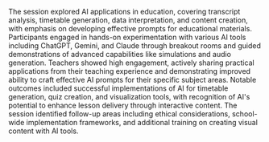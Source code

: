 The session explored AI applications in education, covering transcript analysis, timetable generation, data interpretation, and content creation, with emphasis on developing effective prompts for educational materials. Participants engaged in hands-on experimentation with various AI tools including ChatGPT, Gemini, and Claude through breakout rooms and guided demonstrations of advanced capabilities like simulations and audio generation. Teachers showed high engagement, actively sharing practical applications from their teaching experience and demonstrating improved ability to craft effective AI prompts for their specific subject areas. Notable outcomes included successful implementations of AI for timetable generation, quiz creation, and visualization tools, with recognition of AI's potential to enhance lesson delivery through interactive content. The session identified follow-up areas including ethical considerations, school-wide implementation frameworks, and additional training on creating visual content with AI tools.